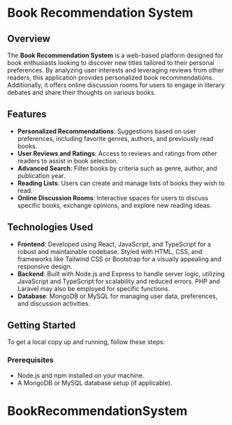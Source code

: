 # Book Recommendation System

## Overview
The **Book Recommendation System** is a web-based platform designed for book enthusiasts looking to discover new titles tailored to their personal preferences. By analyzing user interests and leveraging reviews from other readers, this application provides personalized book recommendations. Additionally, it offers online discussion rooms for users to engage in literary debates and share their thoughts on various books.

## Features
- **Personalized Recommendations**: Suggestions based on user preferences, including favorite genres, authors, and previously read books.
- **User Reviews and Ratings**: Access to reviews and ratings from other readers to assist in book selection.
- **Advanced Search**: Filter books by criteria such as genre, author, and publication year.
- **Reading Lists**: Users can create and manage lists of books they wish to read.
- **Online Discussion Rooms**: Interactive spaces for users to discuss specific books, exchange opinions, and explore new reading ideas.

## Technologies Used
- **Frontend**: Developed using React, JavaScript, and TypeScript for a robust and maintainable codebase. Styled with HTML, CSS, and frameworks like Tailwind CSS or Bootstrap for a visually appealing and responsive design.
- **Backend**: Built with Node.js and Express to handle server logic, utilizing JavaScript and TypeScript for scalability and reduced errors. PHP and Laravel may also be employed for specific functions.
- **Database**: MongoDB or MySQL for managing user data, preferences, and discussion activities.

## Getting Started
To get a local copy up and running, follow these steps:

### Prerequisites
- Node.js and npm installed on your machine.
- A MongoDB or MySQL database setup (if applicable).

# BookRecommendationSystem
